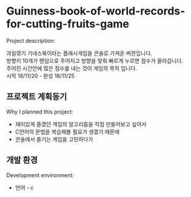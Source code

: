 # Guinness-book-of-world-records-for-cutting-fruits-game
Project description: <br>

과일깎기 기네스북이라는 플래시게임을 콘솔로 가져온 버젼입니다. <br>
방향키 10개가 랜덤으로 주어지고 방향을 맞춰 빠르게 누르면 점수가 올라갑니다. <br>
주어진 시간안에 많은 점수를 내는 것이 게임의 목적 입니다. <br>
시작 18/11/20 - 완성 18/11/25 <br>

## 프로젝트 계획동기
Why I planned this project:

+ 재미있게 즐겼던 게임의 알고리즘을 직접 만들어보고 싶어서
+ C언어의 문법을 복습해볼 필요가 생겼기 때문에
+ 콘솔에서 즐기는 게임을 고민하다가

## 개발 환경
Development environment: <br>

+ 언어 - c

